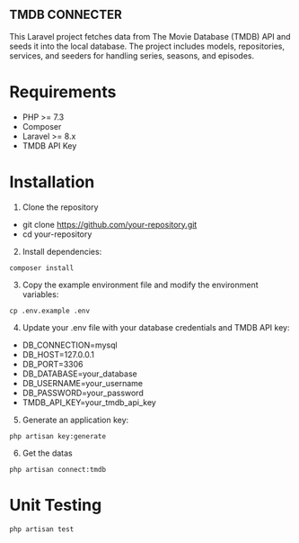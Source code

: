 ## TMDB CONNECTER
This Laravel project fetches data from The Movie Database (TMDB) API and seeds it into the local database. The project includes models, repositories, services, and seeders for handling series, seasons, and episodes.

# Requirements
- PHP >= 7.3
- Composer
- Laravel >= 8.x
- TMDB API Key

# Installation
1. Clone the repository
- git clone https://github.com/your-repository.git
- cd your-repository
2. Install dependencies:
```shell
composer install
```
3. Copy the example environment file and modify the environment variables:
```shell
cp .env.example .env
```
4. Update your .env file with your database credentials and TMDB API key:
- DB_CONNECTION=mysql
- DB_HOST=127.0.0.1
- DB_PORT=3306
- DB_DATABASE=your_database
- DB_USERNAME=your_username
- DB_PASSWORD=your_password
- TMDB_API_KEY=your_tmdb_api_key
5.  Generate an application key:
```shell
php artisan key:generate
```
6. Get the datas
```shell
php artisan connect:tmdb
```
# Unit Testing
```shell
php artisan test
```
